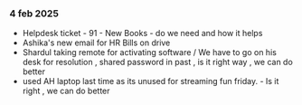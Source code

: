### 4 feb 2025
- Helpdesk ticket - 91 - New Books - do we need and how it helps
- Ashika's new email for HR Bills on drive
- Shardul taking remote for activating software / We have to go on his desk for resolution , shared password in past , is it right way , we can do better 
- used AH laptop last time as its unused for streaming fun friday. - Is it right , we can do better 